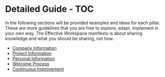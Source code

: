 # Detailed Guide - TOC

In the following sections will be provided examples and ideas for each pillar.
These are more guidelines that you are free to explore, adapt, implement in your own way.
The Effective Workspace manifesto is about sharing knowledge and what you should be sharing, not how.

- [Company Information](/docs/en/company-information.md)
- [Project Information](/docs/en/project-information.md)
- [Personal Information](/docs/en/personal-information.md)
- [Welcome Process](/docs/en/welcome-process.md)
- [Continuous Improvement](/docs/en/continuous-improvement.md)
